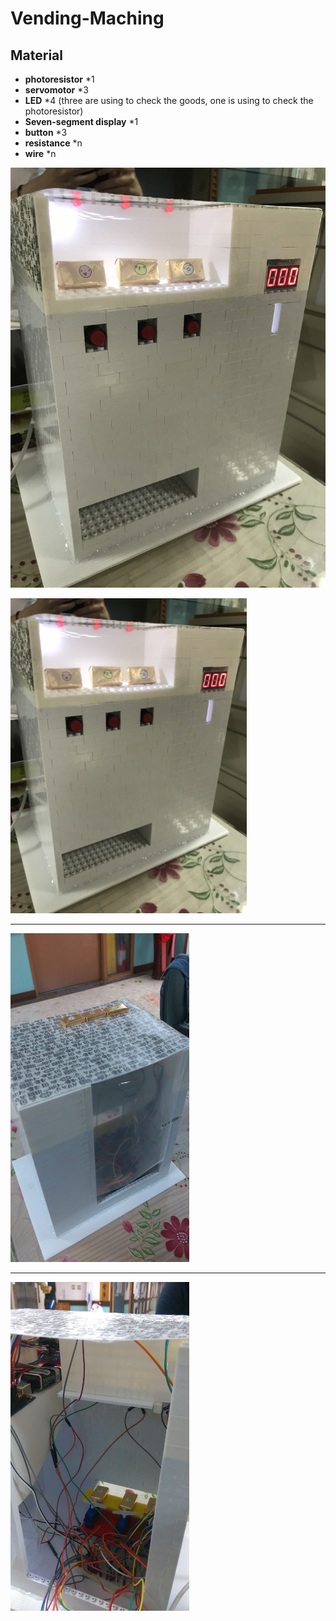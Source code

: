 # Vending-Maching

## Material
* **photoresistor** *1
* **servomotor** *3
* **LED** *4 (three are using to check the goods, one is using to check the photoresistor)
* **Seven-segment display** *1
* **button** *3
* **resistance** *n
* **wire** *n

![image](/photo/front.JPG)

<img src="/photo/front.JPG" width=378 height=504 >
<hr>
<img src="/photo/back.jpg" width=286 height=526>
<hr>
<img src="/photo/inside.jpg" width=286 height=526>